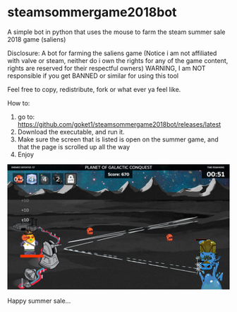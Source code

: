 # steamsommergame2018bot

A simple bot in python that uses the mouse to farm the steam summer sale 2018 game (saliens)

Disclosure:
A bot for farming the saliens game (Notice i am not affiliated with valve or steam, neither do i own the rights for any of the game content, rights are reserved for their respectful owners)
WARNING, I am NOT responsible if you get BANNED or similar for using this tool

Feel free to copy, redistribute, fork or what ever ya feel like.

How to:
1.  go to: https://github.com/goket1/steamsommergame2018bot/releases/latest
2.  Download the executable, and run it.
3.  Make sure the screen that is listed is open on the summer game, and that the page is scrolled up all the way
4.  Enjoy

![alt text](https://raw.githubusercontent.com/goket1/steamsommergame2018bot/master/screenshot.png)

Happy summer sale...
